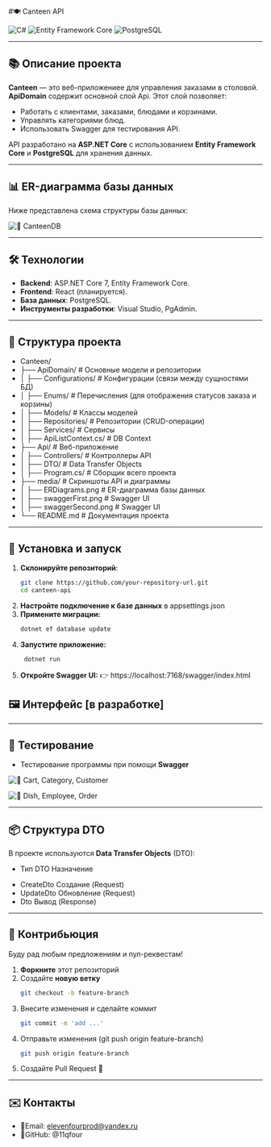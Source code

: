 #🍽 Canteen API

![C#](https://img.shields.io/badge/C%23-7.0-purple?style=flat-square&logo=csharp)
![Entity Framework Core](https://img.shields.io/badge/EF%20Core-9.0.2-green?style=flat-square&logo=ef)
![PostgreSQL](https://img.shields.io/badge/PostgreSQL-15-blue?style=flat-square&logo=postgresql)

---

## 📚 Описание проекта

**Canteen** — это веб-приложениее для управления заказами в столовой. 
**ApiDomain** содержит основной слой Api. Этот слой позволяет:
- Работать с клиентами, заказами, блюдами и корзинами.
- Управлять категориями блюд.
- Использовать Swagger для тестирования API.

API разработано на **ASP.NET Core** с использованием **Entity Framework Core** и **PostgreSQL** для хранения данных.

---

## 📊 ER-диаграмма базы данных

Ниже представлена схема структуры базы данных:

![📌 CanteenDB](https://github.com/11qfour/Canteen/tree/main/media/ERDiagrams.png)

---

## 🛠️ Технологии

- **Backend**: ASP.NET Core 7, Entity Framework Core.
- **Frontend**: React (планируется).
- **База данных**:  PostgreSQL.
- **Инструменты разработки**: Visual Studio, PgAdmin.

---

## 📂 Структура проекта
* Canteen/
* ├── ApiDomain/                  # Основные модели и репозитории
* │   ├── Configurations/         # Конфигурации (связи между сущностями БД)
* │   ├── Enums/                  # Перечисления (для отображения статусов заказа и корзины)
* │   ├── Models/                 # Классы моделей
* │   ├── Repositories/           # Репозитории (CRUD-операции)
* │   ├── Services/               # Сервисы
* │   ├── ApiListContext.cs/      # DB Context
* ├── Api/                        # Веб-приложение 
* │   ├── Controllers/            # Контроллеры API
* │   ├── DTO/                   # Data Transfer Objects
* │   ├── Program.cs/             # Сборщик всего проекта
* ├── media/                      # Скриншоты API и диаграммы
* │   ├── ERDiagrams.png          # ER-диаграмма базы данных
* │   ├── swaggerFirst.png        # Swagger UI
* │   ├── swaggerSecond.png       # Swagger UI
* └── README.md                   # Документация проекта

---

## 🔧 Установка и запуск

1. **Склонируйте репозиторий**:
   ```bash
   git clone https://github.com/your-repository-url.git
   cd canteen-api

2. **Настройте подключение к базе данных** в appsettings.json
3. **Примените миграции:**
    ```bash
    dotnet ef database update
4. **Запустите приложение:**
    ```bash
     dotnet run
5. **Откройте Swagger UI:** 👉 https://localhost:7168/swagger/index.html


## 🖼️ Интерфейс [в разработке]

---

## 🧪 Тестирование

* Тестирование программы при помощи **Swagger**

![📌 Cart, Category, Customer](https://github.com/11qfour/Canteen/tree/main/media/swaggerFirst.png)

![📌 Dish, Employee, Order](https://github.com/11qfour/Canteen/tree/main/media/swaggerSecond.png)

---

## 📦 Структура DTO
В проекте используются **Data Transfer Objects** (DTO):
- Тип DTO                     Назначение
* <name>CreateDto             Создание (Request)
* <name>UpdateDto             Обновление (Request)
* <name>Dto                   Вывод (Response)

---

## 🤝 Контрибьюция
Буду рад любым предложениям и пул-реквестам!
1. **Форкните**  этот репозиторий
2. Создайте **новую ветку** 
    ```bash
    git checkout -b feature-branch
3. Внесите изменения и сделайте коммит
    ```bash
    git commit -m 'add ...'
4. Отправьте изменения (git push origin feature-branch)
    ```bash
    git push origin feature-branch
5. Создайте Pull Request 🚀

---

## ✉️ Контакты

* 📧Email: elevenfourprod@yandex.ru
* 🐙GitHub: @11qfour